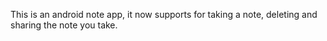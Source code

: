 This is an android note app, it now supports for taking a note, deleting and sharing the note you take.
